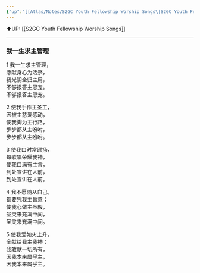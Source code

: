 ```yaml
---
{"up":"[[Atlas/Notes/S2GC Youth Fellowship Worship Songs\|S2GC Youth Fellowship Worship Songs]]","dg-publish":true,"permalink":"/atlas/notes/yf-hymn-song-170/","dgPassFrontmatter":true}
---
```


⬆️UP: [[S2GC Youth Fellowship Worship Songs]]

---

### 我一生求主管理

1 我一生求主管理，  
愿献身心为活祭，  
我光阴全归主用，  
不够报答主恩宠。  
不够报答主恩宠。  

2 使我手作主圣工，  
因被主慈爱感动，  
使我脚为主行路，  
步步都从主吩咐，  
步步都从主吩咐。  

3 使我口时常颂扬，  
每歌唱荣耀我神，  
使我口满有主言，  
到处宣讲在人前，  
到处宣讲在人前。  

4 我不愿随从自己，  
都要凭我主旨意；  
使我心做主圣殿，  
圣灵来充满中间，  
圣灵来充满中间。  

5 使我爱如火上升，  
全献给我主我神；  
我敢献一切所有，  
因我本来属乎主，  
因我本来属乎主。